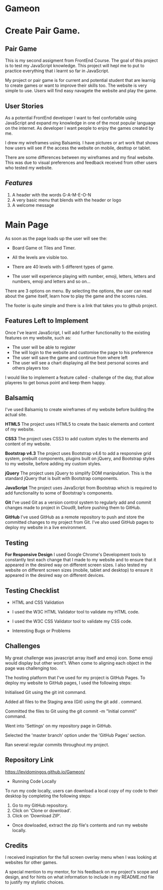 # Gameon
# Create Pair Game.

## Pair Game
This is my second assigment from FrontEnd Course. The goal of this project is to test my JavaScript knowledge. This project will hepl me to put to practice everything that i learnt so far in JavaScript.

My project or pair game is for current and potential student that are learnig to create games or want to improve their skills too. The website is very simple to use. Users will find easy navagete the website and play the game.   

## **User Stories**

As a potential FrontEnd developer I want to feel confortable using JavaScript and expand my knowledge in one of the most popular language on the internet. As developer I want people to enjoy the games created by me.

I drew my wireframes using Balsamiq. I have pictures or art work that shows how users will see if the access the website on mobile, desttop or tablet.

There are some differences between my wireframes and my final website. This was due to visual preferences and feedback received from other users who tested my website.

## *Features*
1. A header with the words G-A-M-E-O-N
2.  A very basic menu that blends with the header or logo
3. A welcome message 

# Main Page

As soon as the page loads up the user will see the:

- Board Game ot Tiles and Timer. 

- All the levels are visible too. 

- There are 40 levels with 5 different types of game. 

- The user will experience playing with number, emoji, letters, letters and numbers, emoji and letters and so on...


There are 3 options on menu. By selecting the options, the user can read about the game itself, learn how to play the game and the scores rules. 

The footer is quite simple and there is a link that takes you to github project.

## Features Left to Implement

Once I've learnt JavaScript, I will add further functionality to the existing features on my website, such as:

- The user will be able to register
- The will login to the website and customise the page to his preference
- The user will save the game and continue from where left
- The user will see a chart displaying all the best personal scores and others players too

I would like to implement a feature called - challenge of the day, that allow playeres to get bonus point and keep them happy.


## Balsamiq
I've used Balsamiq to create wireframes of my website before building the actual site.

**HTML5**
The project uses HTML5 to create the basic elements and content of my website.

**CSS3**
The project uses CSS3 to add custom styles to the elements and content of my website.

**Bootstrap v4.3**
The project uses Bootstrap v4.6 to add a responsive grid system, prebuilt components, plugins built on jQuery, and Bootstrap styles to my website, before adding my custom styles.

**jQuery**
The project uses jQuery to simplify DOM manipulation. This is the standard jQuery that is built with Bootstrap components.

**JavaScript**
The project uses JavaScript from Bootstrap which is required to add functionality to some of Bootstrap's components.

**Git**
I've used Git as a version control system to regularly add and commit changes made to project in Cloud9, before pushing them to GitHub.

**GitHub**
I've used GitHub as a remote repository to push and store the committed changes to my project from Git. I've also used GitHub pages to deploy my website in a live environment.

## Testing

**For Responsive Design**
I used Google Chrome's Development tools to constantly test each change that I made to my website and to ensure that it appeared in the desired way on different screen sizes. I also tested my website on different screen sizes (mobile, tablet and desktop) to ensure it appeared in the desired way on different devices.

## Testing Checklist
* HTML and CSS Validation 

- I used the W3C HTML Validator tool to validate my HTML code.

- I used the W3C CSS Validator tool to validate my CSS code.

- Interesting Bugs or Problems

## Challenges
My great challenge was javascript array itself and emoji icon. Some emoji would display but other wont't. When come to aligning each object in the page was challenging too.

The hosting platform that I've used for my project is GitHub Pages. To deploy my website to GitHub pages, I used the following steps:

Initialised Git using the git init command.

Added all files to the Staging area (Git) using the git add . command.

Committed the files to Git using the git commit -m "Initial commit" command.

Went into 'Settings' on my repository page in GitHub.

Selected the 'master branch' option under the 'GitHub Pages' section.

Ran several regular commits throughout my project.

## Repository Link

https://levidomingos.github.io/Gameon/

* Running Code Locally

To run my code locally, users can download a local copy of my code to their desktop by completing the following steps:

1. Go to my GitHub repository.
2. Click on 'Clone or download'.
3. Click on 'Download ZIP'.
- Once dowloaded, extract the zip file's contents and run my website locally.

## Credits
I received inspiration for the full screen overlay menu when I was looking at websites for other games.

A special mention to my mentor, for his feedback on my project's scope and design, and for hints on what information to include in my README.md file to justify my stylistic choices.